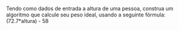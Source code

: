 Tendo como dados de entrada a altura de uma pessoa, construa um algoritmo que calcule seu peso ideal, usando a seguinte fórmula: (72.7*altura) - 58
